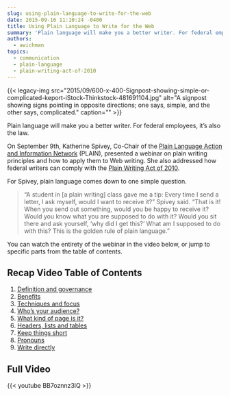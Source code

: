 ```yaml
---
slug: using-plain-language-to-write-for-the-web
date: 2015-09-16 11:10:24 -0400
title: Using Plain Language to Write for the Web
summary: 'Plain language will make you a better writer. For federal employees, it&#8217;s also the law. On September 9th, Katherine Spivey, Co-Chair of the Plain Language Action and Information Network (PLAIN), presented a webinar on plain writing principles and how to apply them to Web writing. She also addressed how federal writers can comply with the'
authors:
  - awichman
topics:
  - communication
  - plain-language
  - plain-writing-act-of-2010
---
```


{{< legacy-img src="2015/09/600-x-400-Signpost-showing-simple-or-complicated-keport-iStock-Thinkstock-481691104.jpg" alt="A signpost showing signs pointing in opposite directions; one says, simple, and the other says, complicated." caption="" >}}

Plain language will make you a better writer. For federal employees, it&#8217;s also the law.

On September 9th, Katherine Spivey, Co-Chair of the [Plain Language Action and Information Network](http://www.plainlanguage.gov/) (PLAIN), presented a webinar on plain writing principles and how to apply them to Web writing. She also addressed how federal writers can comply with the [Plain Writing Act of 2010](http://www.plainlanguage.gov/plLaw/).

For Spivey, plain language comes down to one simple question.

> &#8220;A student in [a plain writing] class gave me a tip: Every time I send a letter, I ask myself, would I want to receive it?&#8221; Spivey said. &#8220;That is it! When you send out something, would you be happy to receive it? Would you know what you are supposed to do with it? Would you sit there and ask yourself, &#8216;why did I get this?&#8217; What am I supposed to do with this? This is the golden rule of plain language.&#8221;

You can watch the entirety of the webinar in the video below, or jump to specific parts from the table of contents.

## Recap Video Table of Contents

  1. [Definition and governance](https://www.youtube.com/watch?v=BB7oznnz3lQ#t=53s)
  2. [Benefits](https://www.youtube.com/watch?v=BB7oznnz3lQ#t=6m48s)
  3. [Techniques and focus](https://www.youtube.com/watch?v=BB7oznnz3lQ#t=9m17s)
  4. [Who’s your audience?](https://www.youtube.com/watch?v=BB7oznnz3lQ#t=14m50s)
  5. [What kind of page is it?](https://www.youtube.com/watch?v=BB7oznnz3lQ#t=19m47s)
  6. [Headers, lists and tables](https://www.youtube.com/watch?v=BB7oznnz3lQ#t=26m07s)
  7. [Keep things short](https://www.youtube.com/watch?v=BB7oznnz3lQ#t=29m07s)
  8. [Pronouns](https://www.youtube.com/watch?v=BB7oznnz3lQ#t=31m56s)
  9. [Write directly](https://www.youtube.com/watch?v=BB7oznnz3lQ#t=34m04s)

## Full Video

{{< youtube BB7oznnz3lQ >}}
